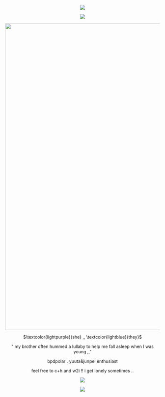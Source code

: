 <p align="center">
<img src="https://64.media.tumblr.com/0204f698ac981167ab5313a9c4aa0400/b2ab91db4804a48d-a7/s1280x1920/3cf63b8262bb009ffebc51b88fc2fbd9bbca51e6.pnj"/>
</p>
<p align="center">
<img src="https://64.media.tumblr.com/d8a1b457e0ee7d6f41bdf3d92b418db3/b2ab91db4804a48d-69/s1280x1920/3d8efab39672b82b7cb61cafcfa2e67734836601.pnj"/>
</p>
<p align="center">
<img src="https://64.media.tumblr.com/9c2119cd717eaa54fe4fa2db26a7c318/b2ab91db4804a48d-21/s1280x1920/fc339bac68cd9294ee3d4d163d67aa179840bf31.pnj" width="1000" />
</p>

<p align="center">
$\textcolor{lightpurple}{she} ,, \textcolor{lightblue}{they}$
</p>

<div align="center">

 " my brother often hummed a lullaby to help me fall asleep when I was young ,,"

</div>

<div align="center">

bpdpolar . yuuta&junpei enthusiast

</div>

<div align="center">

feel free to c+h and w2i !! i get lonely sometimes ..

</div>

<p align="center">
<img src="https://64.media.tumblr.com/d8a1b457e0ee7d6f41bdf3d92b418db3/b2ab91db4804a48d-69/s1280x1920/3d8efab39672b82b7cb61cafcfa2e67734836601.pnj"/>
</p>
<p align="center">
<img src="https://64.media.tumblr.com/0204f698ac981167ab5313a9c4aa0400/b2ab91db4804a48d-a7/s1280x1920/3cf63b8262bb009ffebc51b88fc2fbd9bbca51e6.pnj"/>
</p>
